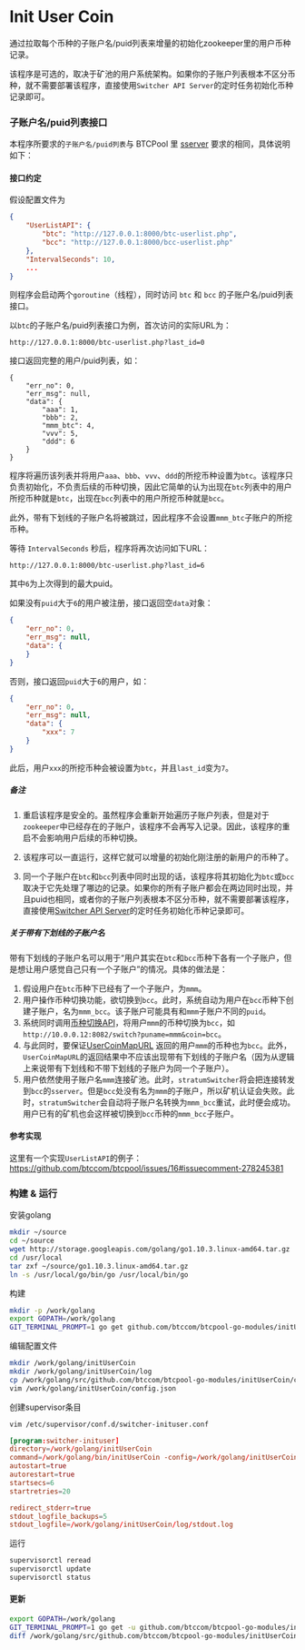 # Init User Coin

通过拉取每个币种的子账户名/puid列表来增量的初始化zookeeper里的用户币种记录。

该程序是可选的，取决于矿池的用户系统架构。如果你的子账户列表根本不区分币种，就不需要部署该程序，直接使用`Switcher API Server`的定时任务初始化币种记录即可。

### 子账户名/puid列表接口

本程序所要求的`子账户名/puid列表`与 BTCPool 里 [sserver](https://github.com/btccom/btcpool/blob/master/src/sserver/sserver.cfg) 要求的相同，具体说明如下：

#### 接口约定

假设配置文件为
```json
{
    "UserListAPI": {
        "btc": "http://127.0.0.1:8000/btc-userlist.php",
        "bcc": "http://127.0.0.1:8000/bcc-userlist.php"
    },
    "IntervalSeconds": 10,
    ...
}
```

则程序会启动两个`goroutine`（线程），同时访问 `btc` 和 `bcc` 的子账户名/puid列表接口。

以`btc`的子账户名/puid列表接口为例，首次访问的实际URL为：
```
http://127.0.0.1:8000/btc-userlist.php?last_id=0
```
接口返回完整的用户/puid列表，如：
```
{
    "err_no": 0,
    "err_msg": null,
    "data": {
        "aaa": 1,
        "bbb": 2,
        "mmm_btc": 4,
        "vvv": 5,
        "ddd": 6
    }
}
```
程序将遍历该列表并将用户`aaa`、`bbb`、`vvv`、`ddd`的所挖币种设置为`btc`。该程序只负责初始化，不负责后续的币种切换，因此它简单的认为出现在`btc`列表中的用户所挖币种就是`btc`，出现在`bcc`列表中的用户所挖币种就是`bcc`。

此外，带有下划线的子账户名将被跳过，因此程序不会设置`mmm_btc`子账户的所挖币种。

等待 `IntervalSeconds` 秒后，程序将再次访问如下URL：
```
http://127.0.0.1:8000/btc-userlist.php?last_id=6
```
其中`6`为上次得到的最大puid。

如果没有`puid`大于`6`的用户被注册，接口返回空`data`对象：
```json
{
    "err_no": 0,
    "err_msg": null,
    "data": {
    }
}
```
否则，接口返回`puid`大于`6`的用户，如：
```json
{
    "err_no": 0,
    "err_msg": null,
    "data": {
        "xxx": 7
    }
}
```
此后，用户`xxx`的所挖币种会被设置为`btc`，并且`last_id`变为`7`。

##### 备注

1. 重启该程序是安全的。虽然程序会重新开始遍历子账户列表，但是对于`zookeeper`中已经存在的子账户，该程序不会再写入记录。因此，该程序的重启不会影响用户后续的币种切换。

2. 该程序可以一直运行，这样它就可以增量的初始化刚注册的新用户的币种了。

3. 同一个子账户在`btc`和`bcc`列表中同时出现的话，该程序将其初始化为`btc`或`bcc`取决于它先处理了哪边的记录。如果你的所有子账户都会在两边同时出现，并且puid也相同，或者你的子账户列表根本不区分币种，就不需要部署该程序，直接使用[Switcher API Server](../switcherAPIServer#定时任务)的定时任务初始化币种记录即可。

##### 关于带有下划线的子账户名

带有下划线的子账户名可以用于“用户其实在`btc`和`bcc`币种下各有一个子账户，但是想让用户感觉自己只有一个子账户”的情况。具体的做法是：

1. 假设用户在`btc`币种下已经有了一个子账户，为`mmm`。
2. 用户操作币种切换功能，欲切换到`bcc`。此时，系统自动为用户在`bcc`币种下创建子账户，名为`mmm_bcc`。该子账户可能具有和`mmm`子账户不同的`puid`。
3. 系统同时调用[币种切换API](../switcherAPIServer#单用户切换)，将用户`mmm`的币种切换为`bcc`，如`http://10.0.0.12:8082/switch?puname=mmm&coin=bcc`。
4. 与此同时，要保证[UserCoinMapURL](../switcherAPIServer#接口约定) 返回的用户`mmm`的币种也为`bcc`。此外，`UserCoinMapURL`的返回结果中不应该出现带有下划线的子账户名（因为从逻辑上来说带有下划线和不带下划线的子账户为同一个子账户）。
5. 用户依然使用子账户名`mmm`连接矿池。此时，`stratumSwitcher`将会把连接转发到`bcc`的`sserver`。但是`bcc`处没有名为`mmm`的子账户，所以矿机认证会失败。此时，`stratumSwitcher`会自动将子账户名转换为`mmm_bcc`重试，此时便会成功。用户已有的矿机也会这样被切换到`bcc`币种的`mmm_bcc`子账户。

#### 参考实现

这里有一个实现`UserListAPI`的例子：https://github.com/btccom/btcpool/issues/16#issuecomment-278245381

### 构建 & 运行

安装golang

```bash
mkdir ~/source
cd ~/source
wget http://storage.googleapis.com/golang/go1.10.3.linux-amd64.tar.gz
cd /usr/local
tar zxf ~/source/go1.10.3.linux-amd64.tar.gz
ln -s /usr/local/go/bin/go /usr/local/bin/go
```

构建

```bash
mkdir -p /work/golang
export GOPATH=/work/golang
GIT_TERMINAL_PROMPT=1 go get github.com/btccom/btcpool-go-modules/initUserCoin
```

编辑配置文件

```bash
mkdir /work/golang/initUserCoin
mkdir /work/golang/initUserCoin/log
cp /work/golang/src/github.com/btccom/btcpool-go-modules/initUserCoin/config.default.json /work/golang/initUserCoin/config.json
vim /work/golang/initUserCoin/config.json
```

创建supervisor条目

```bash
vim /etc/supervisor/conf.d/switcher-inituser.conf
```

```conf
[program:switcher-inituser]
directory=/work/golang/initUserCoin
command=/work/golang/bin/initUserCoin -config=/work/golang/initUserCoin/config.json -log_dir=/work/golang/initUserCoin/log -v 2
autostart=true
autorestart=true
startsecs=6
startretries=20

redirect_stderr=true
stdout_logfile_backups=5
stdout_logfile=/work/golang/initUserCoin/log/stdout.log
```

运行

```bash
supervisorctl reread
supervisorctl update
supervisorctl status
```

#### 更新

```bash
export GOPATH=/work/golang
GIT_TERMINAL_PROMPT=1 go get -u github.com/btccom/btcpool-go-modules/initUserCoin
diff /work/golang/src/github.com/btccom/btcpool-go-modules/initUserCoin/config.default.json /work/golang/initUserCoin/config.json
```
